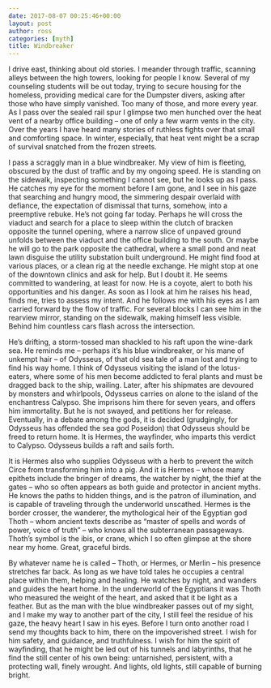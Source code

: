 ```yaml
---
date: 2017-08-07 00:25:46+00:00
layout: post
author: ross
categories: [myth]
title: Windbreaker
---
```


I drive east, thinking about old stories. I meander through traffic, scanning alleys between the high towers, looking for people I know. Several of my counseling students will be out today, trying to secure housing for the homeless, providing medical care for the Dumpster divers, asking after those who have simply vanished. Too many of those, and more every year. As I pass over the sealed rail spur I glimpse two men hunched over the heat vent of a nearby office building – one of only a few warm vents in the city. Over the years I have heard many stories of ruthless fights over that small and comforting space. In winter, especially, that heat vent might be a scrap of survival snatched from the frozen streets.

I pass a scraggly man in a blue windbreaker. My view of him is fleeting, obscured by the dust of traffic and by my ongoing speed. He is standing on the sidewalk, inspecting something I cannot see, but he looks up as I pass. He catches my eye for the moment before I am gone, and I see in his gaze that searching and hungry mood, the simmering despair overlaid with defiance, the expectation of dismissal that turns, somehow, into a preemptive rebuke. He’s not going far today. Perhaps he will cross the viaduct and search for a place to sleep within the clutch of bracken opposite the tunnel opening, where a narrow slice of unpaved ground unfolds between the viaduct and the office building to the south. Or maybe he will go to the park opposite the cathedral, where a small pond and neat lawn disguise the utility substation built underground. He might find food at various places, or a clean rig at the needle exchange. He might stop at one of the downtown clinics and ask for help. But I doubt it. He seems committed to wandering, at least for now. He is a coyote, alert to both his opportunities and his danger. As soon as I look at him he raises his head, finds me, tries to assess my intent. And he follows me with his eyes as I am carried forward by the flow of traffic. For several blocks I can see him in the rearview mirror, standing on the sidewalk, making himself less visible. Behind him countless cars flash across the intersection.

He’s drifting, a storm-tossed man shackled to his raft upon the wine-dark sea. He reminds me – perhaps it’s his blue windbreaker, or his mane of unkempt hair – of Odysseus, of that old sea tale of a man lost and trying to find his way home. I think of Odysseus visiting the island of the lotus-eaters, where some of his men become addicted to feral plants and must be dragged back to the ship, wailing. Later, after his shipmates are devoured by monsters and whirlpools, Odysseus carries on alone to the island of the enchantress Calypso. She imprisons him there for seven years, and offers him immortality. But he is not swayed, and petitions her for release. Eventually, in a debate among the gods, it is decided (grudgingly, for Odysseus has offended the sea god Poseidon) that Odysseus should be freed to return home. It is Hermes, the wayfinder, who imparts this verdict to Calypso. Odysseus builds a raft and sails forth.

It is Hermes also who supplies Odysseus with a herb to prevent the witch Circe from transforming him into a pig. And it is Hermes – whose many epithets include the bringer of dreams, the watcher by night, the thief at the gates – who so often appears as both guide and protector in ancient myths. He knows the paths to hidden things, and is the patron of illumination, and is capable of traveling through the underworld unscathed. Hermes is the border crosser, the wanderer, the mythological heir of the Egyptian god Thoth – whom ancient texts describe as “master of spells and words of power, voice of truth” – who knows all the subterranean passageways. Thoth’s symbol is the ibis, or crane, which I so often glimpse at the shore near my home. Great, graceful birds.

By whatever name he is called – Thoth, or Hermes, or Merlin – his presence stretches far back. As long as we have told tales he occupies a central place within them, helping and healing. He watches by night, and wanders and guides the heart home. In the underworld of the Egyptians it was Thoth who measured the weight of the heart, and asked that it be light as a feather. But as the man with the blue windbreaker passes out of my sight, and I make my way to another part of the city, I still feel the residue of his gaze, the heavy heart I saw in his eyes. Before I turn onto another road I send my thoughts back to him, there on the impoverished street. I wish for him safety, and guidance, and truthfulness. I wish for him the spirit of wayfinding, that he might be led out of his tunnels and labyrinths, that he find the still center of his own being: untarnished, persistent, with a protecting wall, finely wrought. And lights, old lights, still capable of burning bright.
